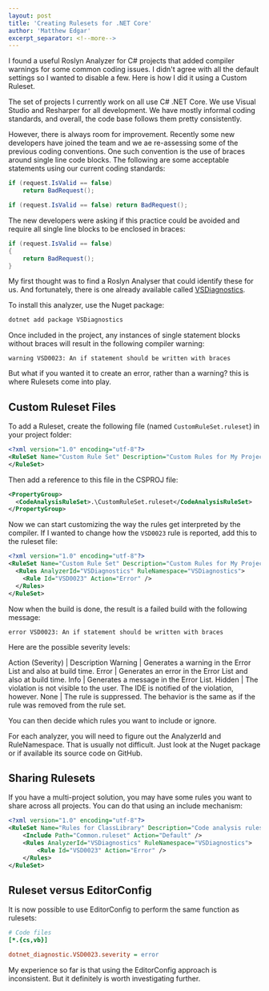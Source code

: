 ```yaml
---
layout: post
title: 'Creating Rulesets for .NET Core'
author: 'Matthew Edgar'
excerpt_separator: <!--more-->
---
```


I found a useful Roslyn Analyzer for C# projects that added compiler warnings for some common coding issues. I didn't agree with all the default settings so I wanted to disable a few. Here is how I did it using a Custom Ruleset.

<!--more-->

The set of projects I currently work on all use C# .NET Core. We use Visual Studio and Resharper for all development. We have mostly informal coding standards, and overall, the code base follows them pretty consistently.

However, there is always room for improvement. Recently some new developers have joined the team and we ae re-assessing some of the previous coding conventions. One such convention is the use of braces around single line code blocks. The following are some acceptable statements using our current coding standards:

```csharp
if (request.IsValid == false)
    return BadRequest();

if (request.IsValid == false) return BadRequest();
```

The new developers were asking if this practice could be avoided and require all single line blocks to be enclosed in braces:

```csharp
if (request.IsValid == false)
{
    return BadRequest();
}
```

My first thought was to find a Roslyn Analyser that could identify these for us. And fortunately, there is one already available called [VSDiagnostics][VSDiagnostics].

To install this analyzer, use the Nuget package:

```powershell
dotnet add package VSDiagnostics
```

Once included in the project, any instances of single statement blocks without braces will result in the following compiler warning:

`warning VSD0023: An if statement should be written with braces`

But what if you wanted it to create an error, rather than a warning? this is where Rulesets come into play.

## Custom Ruleset Files

To add a Ruleset, create the following file (named `CustomRuleSet.ruleset`) in your project folder:

```xml
<?xml version="1.0" encoding="utf-8"?>
<RuleSet Name="Custom Rule Set" Description="Custom Rules for My Project" ToolsVersion="15.0">
</RuleSet>
```

Then add a reference to this file in the CSPROJ file:

```xml
<PropertyGroup>
  <CodeAnalysisRuleSet>.\CustomRuleSet.ruleset</CodeAnalysisRuleSet>
</PropertyGroup>
```

Now we can start customizing the way the rules get interpreted by the compiler. If I wanted to change how the `VSD0023` rule is reported, add this to the ruleset file:

```xml
<?xml version="1.0" encoding="utf-8"?>
<RuleSet Name="Custom Rule Set" Description="Custom Rules for My Project" ToolsVersion="15.0">
  <Rules AnalyzerId="VSDiagnostics" RuleNamespace="VSDiagnostics">
    <Rule Id="VSD0023" Action="Error" />
  </Rules>
</RuleSet>
```

Now when the build is done, the result is a failed build with the following message:

`error VSD0023: An if statement should be written with braces`

Here are the possible severity levels:

Action (Severity) | Description
Warning | Generates a warning in the Error List and also at build time.
Error | Generates an error in the Error List and also at build time.
Info | Generates a message in the Error List.
Hidden | The violation is not visible to the user. The IDE is notified of the violation, however.
None | The rule is suppressed. The behavior is the same as if the rule was removed from the rule set.

You can then decide which rules you want to include or ignore.

For each analyzer, you will need to figure out the AnalyzerId and RuleNamespace. That is usually not difficult. Just look at the Nuget package or if available its source code on GitHub.

## Sharing Rulesets

If you have a multi-project solution, you may have some rules you want to share across all projects. You can do that using an include mechanism:

```xml
<?xml version="1.0" encoding="utf-8"?>
<RuleSet Name="Rules for ClassLibrary" Description="Code analysis rules for ClassLibrary.csproj." ToolsVersion="15.0">
    <Include Path="Common.ruleset" Action="Default" />
    <Rules AnalyzerId="VSDiagnostics" RuleNamespace="VSDiagnostics">
        <Rule Id="VSD0023" Action="Error" />
    </Rules>
</RuleSet>
```

## Ruleset versus EditorConfig

It is now possible to use EditorConfig to perform the same function as rulesets:

```ini
# Code files
[*.{cs,vb}]

dotnet_diagnostic.VSD0023.severity = error
```

My experience so far is that using the EditorConfig approach is inconsistent. But it definitely is worth investigating further.

 [VSDiagnostics]: https://github.com/Vannevelj/VSDiagnostics
